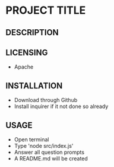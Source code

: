 # PROJECT TITLE

## DESCRIPTION

## LICENSING

- Apache

## INSTALLATION

- Download through Github
- Install inquirer if it not done so already

## USAGE

- Open terminal
- Type 'node src/index.js'
- Answer all question prompts
- A README.md will be created
